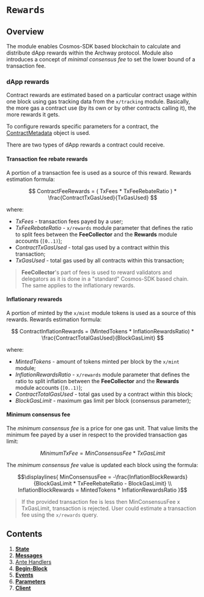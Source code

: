 <!--
order: 0
title: Rewards Overview
parent:
  title: "rewards"
-->

# `Rewards`

## Overview

The module enables Cosmos-SDK based blockchain to calculate and distribute dApp rewards within the Archway protocol.
Module also introduces a concept of *minimal consensus fee* to set the lower bound of a transaction fee.

### dApp rewards

Contract rewards are estimated based on a particular contract usage within one block using gas tracking data from the `x/tracking` module.
Basically, the more gas a contract use (by its own or by other contracts calling it), the more rewards it gets.

To configure rewards specific parameters for a contract, the [ContractMetadata](01_state.md#ContractMetadata) object is used.

There are two types of dApp rewards a contract could receive.

#### Transaction fee rebate rewards

A portion of a transaction fee is used as a source of this reward. Rewards estimation formula:

$$
ContractFeeRewards = ( TxFees * TxFeeRebateRatio ) * \frac{ContractTxGasUsed}{TxGasUsed}
$$

where:

* *TxFees* - transaction fees payed by a user;
* *TxFeeRebateRatio* - `x/rewards` module parameter that defines the ratio to split fees between the **FeeCollector** and the **Rewards** module accounts (`[0..1)`);
* *ContractTxGasUsed* - total gas used by a contract within this transaction;
* *TxGasUsed* - total gas used by all contracts within this transaction;

> **FeeCollector**'s part of fees is used to reward validators and delegators as it is done in a "standard" Cosmos-SDK based chain. The same applies to the inflationary rewards.

#### Inflationary rewareds

A portion of minted by the `x/mint` module tokens is used as a source of this rewards. Rewards estimation formula:

$$
ContractInflationRewards = (MintedTokens * InflationRewardsRatio) * \frac{ContractTotalGasUsed}{BlockGasLimit}
$$

where:

* *MintedTokens* - amount of tokens minted per block by the `x/mint` module;
* *InflationRewardsRatio* - `x/rewards` module parameter that defines the ratio to split inflation between the **FeeCollector** and the **Rewards** module accounts (`[0..1)`);
* *ContractTotalGasUsed* - total gas used by a contract within this block;
* *BlockGasLimit* - maximum gas limit per block (consensus parameter);

#### Minimum consensus fee

The *minimum consensus fee* is a price for one gas unit. That value limits the minimum fee payed by a user in respect to the provided transaction gas limit:

$$
MinimumTxFee = MinConsensusFee * TxGasLimit
$$

The *minimum consensus fee* value is updated each block using the formula:

$$\displaylines{
MinConsensusFee = -\frac{InflationBlockRewards}{BlockGasLimit * TxFeeRebateRatio - BlockGasLimit} \\
InflationBlockRewards = MintedTokens * InflationRewardsRatio
}$$

> If the provided transaction fee is less then MinConsensusFee x TxGasLimit, transaction is rejected.
> User could estimate a transaction fee using the `x/rewards` query.

## Contents

1. **[State](01_state.md)**
2. **[Messages](02_messages.md)**
3. [Ante Handlers](03_ante_handlers.md)
4. **[Begin-Block](04_begin_block.md)**
5. **[Events](05_events.md)**
6. **[Parameters](06_params.md)**
7. **[Client](07_client.md)**
